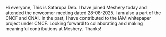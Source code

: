Hi everyone,
This is Satarupa Deb. I have joined Meshery today and attended the newcomer meeting dated 28-08-2025.
I am also a part of the CNCF and CNAI. In the past, I have contributed to the IAM whitepaper project under CNCF.
Looking forward to collaborating and making meaningful contributions at Meshery.
Thanks!
